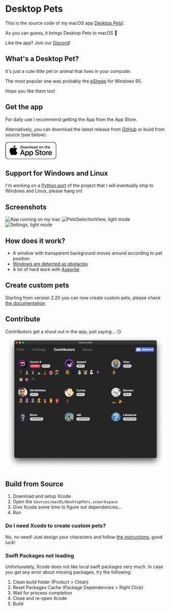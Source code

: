 # Desktop Pets

This is the source code of my macOS app [Desktop Pets](https://apps.apple.com/app/desktop-pets/id1575542220)!.

As you can guess, it brings Desktop Pets to macOS 🚀

Like the app? Join our [Discord](https://discord.gg/MCdEgXKSH5)!

## What's a Desktop Pet?

It's just a cute little pet or animal that lives in your computer.

The most popular one was probably the [eSheep](https://github.com/Adrianotiger/desktopPet) for Windows 95.

Hope you like them too!

## Get the app
For daily use I recommend getting the App from the App Store.

Alternatively, you can download the latest release from [GitHub]( https://github.com/curzel-it/pet-therapy/releases/latest) or build from source (see below).

[![Get it on the App Store](docs/appstore_badge.png)](https://apps.apple.com/app/desktop-pets/id1575542220)

## Support for Windows and Linux
I'm working on a [Python port](https://github.com/curzel-it/pet-therapy/tree/main/Sources/windows) of the project that I will eventually ship to Windows and Linux, please hang on!

## Screenshots

![App running on my mac](docs/demo.gif)
![PetsSelectionView, light mode](docs/1.png)
![Settings, light mode](docs/3.png)

## How does it work?

* A window with transparent background moves around according to pet position
* [Windows are detected as obstacles](https://github.com/curzel-it/windows-detector)
* A lot of hard work with [Aseprite](https://github.com/aseprite/aseprite)

## Create custom pets

Starting from version 2.20 you can now create custom pets, please check [the documentation](https://curzel.it/pet-therapy/custompets).

## Contribute

Contributors get a shout out in the app, just saying... 😏
![Contributors, dark mode](docs/contributors.png)

## Build from Source
1. Download and setup Xcode
1. Open the `Sources/macOS/DesktopPets.xcworkspace`
1. Give Xcode some time to figure out dependencies...
1. Run

### Do I need Xcode to create custom pets?
No, no need! Just design your characters and follow [the instructions](https://curzel.it/pet-therapy/custompets), good luck!

### Swift Packages not loading
Unfortunately, Xcode does not like local swift packages very much. In case you get any error about missing packages, try the following:
1. Clean build folder (Product > Clean)
1. Reset Packages Cache (Package Dependencies > Right Click)
1. Wait for process completion
1. Close and re-open Xcode
1. Build

